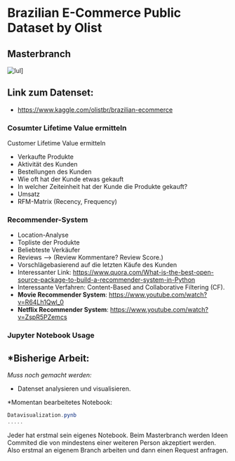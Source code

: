 # Brazilian E-Commerce Public Dataset by Olist
## Masterbranch
![lul](https://i0.wp.com/alitech.com.ng/wp-content/uploads/2019/12/Screenshot_20191209-104115.png?fit=720%2C639&ssl=1)]

## Link zum Datenset:
* https://www.kaggle.com/olistbr/brazilian-ecommerce

### Cosumter Lifetime Value ermitteln
Customer Lifetime Value ermitteln
*	Verkaufte Produkte
*	Aktivität des Kunden
*	Bestellungen des Kunden 
*	Wie oft hat der Kunde etwas gekauft
*	In welcher Zeiteinheit hat der Kunde die Produkte gekauft?
*	Umsatz
*	RFM-Matrix (Recency, Frequency) 

### Recommender-System
* Location-Analyse
*	Topliste der Produkte
*	Beliebteste Verkäufer
*	Reviews --> (Review Kommentare? Review Score.) 
*	Vorschlägebasierend auf die letzten Käufe des Kunden
*   Interessanter Link: https://www.quora.com/What-is-the-best-open-source-package-to-build-a-recommender-system-in-Python
*   Interessante Verfahren:  Content-Based and Collaborative Filtering (CF).
* **Movie Recommender System**: https://www.youtube.com/watch?v=R64Lh1Qwl_0
* **Netflix Recommender System**: https://www.youtube.com/watch?v=ZspR5PZemcs


### Jupyter Notebook Usage
*Bisherige Arbeit:
-
*Muss noch gemacht werden:*
* Datenset analysieren und visualisieren.

*Momentan bearbeitetes Notebook:
```csharp
Datavisualization.pynb
.....
```

Jeder hat erstmal sein eigenes Notebook. Beim Masterbranch werden Ideen Commited die von mindestens einer weiteren Person 
akzeptiert werden. Also erstmal an eigenem Branch arbeiten und dann einen Request anfragen. 


